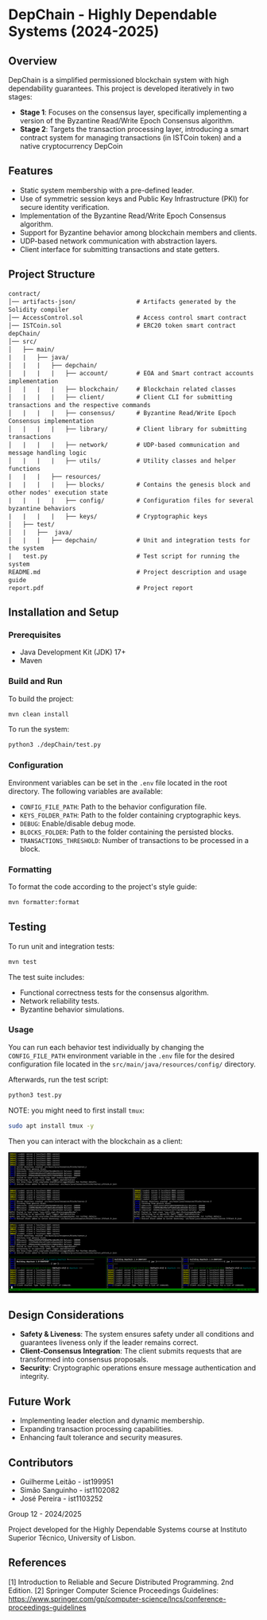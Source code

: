 # DepChain - Highly Dependable Systems (2024-2025)

## Overview

DepChain is a simplified permissioned blockchain system with high dependability guarantees. This project is developed iteratively in two stages:

- **Stage 1**: Focuses on the consensus layer, specifically implementing a version of the Byzantine Read/Write Epoch Consensus algorithm.
- **Stage 2**: Targets the transaction processing layer, introducing a smart contract system for managing transactions (in ISTCoin token) and a native cryptocurrency DepCoin

## Features

- Static system membership with a pre-defined leader.
- Use of symmetric session keys and Public Key Infrastructure (PKI) for secure identity verification.
- Implementation of the Byzantine Read/Write Epoch Consensus algorithm.
- Support for Byzantine behavior among blockchain members and clients.
- UDP-based network communication with abstraction layers.
- Client interface for submitting transactions and state getters.

## Project Structure

```
contract/
│── artifacts-json/                 # Artifacts generated by the Solidity compiler
│── AccessControl.sol               # Access control smart contract
│── ISTCoin.sol                     # ERC20 token smart contract
depChain/
│── src/                        
│   ├── main/
|   |   ├── java/
│   |   |   ├── depchain/
│   |   |   |   ├── account/        # EOA and Smart contract accounts implementation
│   |   |   |   ├── blockchain/     # Blockchain related classes
│   |   |   |   ├── client/         # Client CLI for submitting transactions and the respective commands
│   |   |   |   ├── consensus/      # Byzantine Read/Write Epoch Consensus implementation
│   |   |   |   ├── library/        # Client library for submitting transactions
│   |   |   |   ├── network/        # UDP-based communication and message handling logic
│   |   |   |   ├── utils/          # Utility classes and helper functions
|   |   |   ├── resources/
|   |   |   |   ├── blocks/         # Contains the genesis block and other nodes' execution state
|   |   |   |   ├── config/         # Configuration files for several byzantine behaviors
|   |   |   |   ├── keys/           # Cryptographic keys
│   ├── test/
│   |   ├──  java/
│   |   |   ├── depchain/           # Unit and integration tests for the system
|   test.py                         # Test script for running the system
README.md                           # Project description and usage guide
report.pdf                          # Project report
```

## Installation and Setup

### Prerequisites

- Java Development Kit (JDK) 17+
- Maven

### Build and Run

To build the project:

```sh
mvn clean install
```

To run the system:

```sh
python3 ./depChain/test.py
```

### Configuration

Environment variables can be set in the `.env` file located in the root directory. The following variables are available:

- `CONFIG_FILE_PATH`: Path to the behavior configuration file.
- `KEYS_FOLDER_PATH`: Path to the folder containing cryptographic keys.
- `DEBUG`: Enable/disable debug mode.
- `BLOCKS_FOLDER`: Path to the folder containing the persisted blocks.
- `TRANSACTIONS_THRESHOLD`: Number of transactions to be processed in a block.

### Formatting

To format the code according to the project's style guide:

```sh
mvn formatter:format
```

## Testing

To run unit and integration tests:

```sh
mvn test
```

The test suite includes:

- Functional correctness tests for the consensus algorithm.
- Network reliability tests.
- Byzantine behavior simulations.

### Usage

You can run each behavior test individually by changing the `CONFIG_FILE_PATH` environment variable in the `.env` file for the desired configuration file located in the `src/main/java/resources/config/` directory.

Afterwards, run the test script:

```sh
python3 test.py
```

NOTE: you might need to first install `tmux`:

```sh
sudo apt install tmux -y
```

Then you can interact with the blockchain as a client:

![Client](./images/test_tmux.png)

## Design Considerations

- **Safety & Liveness**: The system ensures safety under all conditions and guarantees liveness only if the leader remains correct.
- **Client-Consensus Integration**: The client submits requests that are transformed into consensus proposals.
- **Security**: Cryptographic operations ensure message authentication and integrity.

## Future Work

- Implementing leader election and dynamic membership.
- Expanding transaction processing capabilities.
- Enhancing fault tolerance and security measures.

## Contributors

- Guilherme Leitão - ist199951
- Simão Sanguinho - ist1102082
- José Pereira - ist1103252

Group 12 - 2024/2025

Project developed for the Highly Dependable Systems course at Instituto Superior Técnico, University of Lisbon.

## References

[1] Introduction to Reliable and Secure Distributed Programming. 2nd Edition.
[2] Springer Computer Science Proceedings Guidelines: https://www.springer.com/gp/computer-science/lncs/conference-proceedings-guidelines
